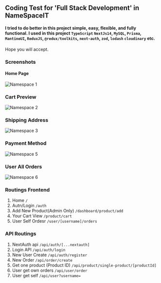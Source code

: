 ## Coding Test for 'Full Stack Development' in NameSpaceIT

#### I tried to do better in this project simple, easy, flexible, and fully functional.  I used in this project `TypeScript` `NextJs14`, `MySQL`, `Prisma`, `MantineUI`, `ReduxJS`, `@redux/toolkits`, `next-auth`, `zod`, `lodash` `cloudinary` etc.
Hope you will accept.

### Screenshots

#### Home Page
![Namespace 1](https://github.com/hozaifa4you/namespaceit-code-test/assets/60110696/d8b3c7da-5fab-4934-ab4b-5a95f1082286)

### Cart Preview 
![Namespace 2](https://github.com/hozaifa4you/namespaceit-code-test/assets/60110696/67df94e7-b06e-4e29-8ff1-76240e9ab893)

### Shipping Address
![Namespace 3](https://github.com/hozaifa4you/namespaceit-code-test/assets/60110696/ff68af52-ac42-4335-a0e9-96d5895308b3)

### Payment Method
![Namespace 5](https://github.com/hozaifa4you/namespaceit-code-test/assets/60110696/91b859a1-c77e-4a3a-abfe-e6f0ebd724d1)

### User All Orders
![Namespace 6](https://github.com/hozaifa4you/namespaceit-code-test/assets/60110696/25d29f99-da9d-4ba7-9db6-46cf468e939a)




### Routings Frontend
1. Home `/`
2. Autn/Login `/auth`
3. Add New Product(Admin Only) `/dashboard/product/add`
4. Your Cart View `/product/cart`
7. User Self Ordesr  `/user/[username]/orders`

### API Routings 
1. NextAuth api `/api/auth/[...nextauth]`
2. Login API `/api/auth/login`
3. New User Create `/api/auth/register`
4. New Order `/api/order/create`
7. Get one product (Product ID) `/api/product/single-product/[productId]`
8. User get own orders `/api/user/order`
9. User get self `/api/user?username=` 
